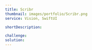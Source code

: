 ```yaml
---
title: Scribr
thumbnail: images/portfolio/Scribr.png
service: Vision, SwiftUI

shortDescription:

challenge: 
solution: 
---
```

